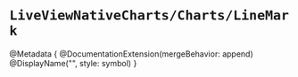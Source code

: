 # ``LiveViewNativeCharts/Charts/LineMark``

@Metadata {
    @DocumentationExtension(mergeBehavior: append)
    @DisplayName("<LineMark>", style: symbol)
}
